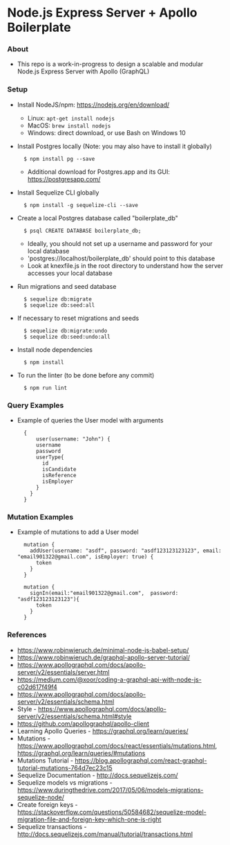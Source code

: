 # Node.js Express Server + Apollo Boilerplate

### About

* This repo is a work-in-progress to design a scalable and modular Node.js Express Server with Apollo (GraphQL)

### Setup
* Install NodeJS/npm: https://nodejs.org/en/download/
    * Linux: `apt-get install nodejs`
    * MacOS: `brew install nodejs`
    * Windows: direct download, or use Bash on Windows 10

* Install Postgres locally (Note: you may also have to install it globally)
         
        $ npm install pg --save

    * Additional download for Postgres.app and its GUI: https://postgresapp.com/

* Install Sequelize CLI globally
         
        $ npm install -g sequelize-cli --save

* Create a local Postgres database called "boilerplate_db"
        
        $ psql CREATE DATABASE boilerplate_db;

    * Ideally, you should not set up a username and password for your local database
    * 'postgres://localhost/boilerplate_db' should point to this database
    * Look at knexfile.js in the root directory to understand how the server accesses your local database 

* Run migrations and seed database
        
        $ sequelize db:migrate
        $ sequelize db:seed:all

* If necessary to reset migrations and seeds 

        $ sequelize db:migrate:undo
        $ sequelize db:seed:undo:all

* Install node dependencies
    
        $ npm install 
        
* To run the linter (to be done before any commit)
    
        $ npm run lint 
   

### Query Examples
* Example of queries the User model with arguments

        {
            user(username: "John") {
            username
            password
            userType{
              id
              isCandidate
              isReference
              isEmployer
            }
          }
        }
        
### Mutation Examples
* Example of mutations to add a User model 

        mutation {
          addUser(username: "asdf", password: "asdf123123123123", email: "email901322@gmail.com", isEmployer: true) {
            token
          }
        }

        mutation {
          signIn(email:"email901322@gmail.com",  password: "asdf123123123123"){
            token
          }
        } 

### References
* https://www.robinwieruch.de/minimal-node-js-babel-setup/
* https://www.robinwieruch.de/graphql-apollo-server-tutorial/
* https://www.apollographql.com/docs/apollo-server/v2/essentials/server.html
* https://medium.com/@xoor/coding-a-graphql-api-with-node-js-c02d617f49f4
* https://www.apollographql.com/docs/apollo-server/v2/essentials/schema.html
* Style - https://www.apollographql.com/docs/apollo-server/v2/essentials/schema.html#style
* https://github.com/apollographql/apollo-client
* Learning Apollo Queries - https://graphql.org/learn/queries/
* Mutations - https://www.apollographql.com/docs/react/essentials/mutations.html, https://graphql.org/learn/queries/#mutations
* Mutations Tutorial - https://blog.apollographql.com/react-graphql-tutorial-mutations-764d7ec23c15
* Sequelize Documentation - http://docs.sequelizejs.com/
* Sequelize models vs migrations - https://www.duringthedrive.com/2017/05/06/models-migrations-sequelize-node/
* Create foreign keys - https://stackoverflow.com/questions/50584682/sequelize-model-migration-file-and-foreign-key-which-one-is-right
* Sequelize transactions - http://docs.sequelizejs.com/manual/tutorial/transactions.html